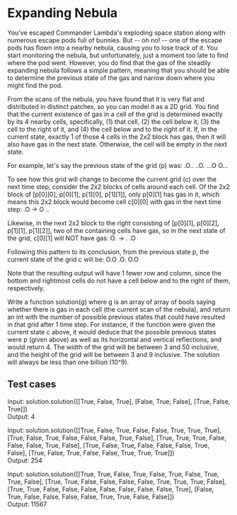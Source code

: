 # Expanding Nebula

You've escaped Commander Lambda's exploding space station along with numerous escape pods full of bunnies. But -- oh no! -- one of the escape pods has flown into a nearby nebula, causing you to lose track of it. You start monitoring the nebula, but unfortunately, just a moment too late to find where the pod went. However, you do find that the gas of the steadily expanding nebula follows a simple pattern, meaning that you should be able to determine the previous state of the gas and narrow down where you might find the pod.

From the scans of the nebula, you have found that it is very flat and distributed in distinct patches, so you can model it as a 2D grid. You find that the current existence of gas in a cell of the grid is determined exactly by its 4 nearby cells, specifically, (1) that cell, (2) the cell below it, (3) the cell to the right of it, and (4) the cell below and to the right of it. If, in the current state, exactly 1 of those 4 cells in the 2x2 block has gas, then it will also have gas in the next state. Otherwise, the cell will be empty in the next state.

For example, let's say the previous state of the grid (p) was:
.O..
..O.
...O
O...

To see how this grid will change to become the current grid (c) over the next time step, consider the 2x2 blocks of cells around each cell.  Of the 2x2 block of [p[0][0], p[0][1], p[1][0], p[1][1]], only p[0][1] has gas in it, which means this 2x2 block would become cell c[0][0] with gas in the next time step:
.O -> O
..

Likewise, in the next 2x2 block to the right consisting of [p[0][1], p[0][2], p[1][1], p[1][2]], two of the containing cells have gas, so in the next state of the grid, c[0][1] will NOT have gas:
O. -> .
.O

Following this pattern to its conclusion, from the previous state p, the current state of the grid c will be:
O.O
.O.
O.O

Note that the resulting output will have 1 fewer row and column, since the bottom and rightmost cells do not have a cell below and to the right of them, respectively.

Write a function solution(g) where g is an array of array of bools saying whether there is gas in each cell (the current scan of the nebula), and return an int with the number of possible previous states that could have resulted in that grid after 1 time step.  For instance, if the function were given the current state c above, it would deduce that the possible previous states were p (given above) as well as its horizontal and vertical reflections, and would return 4. The width of the grid will be between 3 and 50 inclusive, and the height of the grid will be between 3 and 9 inclusive.  The solution will always be less than one billion (10^9).

## Test cases

Input:
solution.solution([[True, False, True], [False, True, False], [True, False, True]]) \
Output:
    4

Input:
solution.solution([[True, False, True, False, False, True, True, True], [True, False, True, False, False, False, True, False], [True, True, True, False, False, False, True, False], [True, False, True, False, False, False, True, False], [True, False, True, False, False, True, True, True]]) \
Output:
    254

Input:
solution.solution([[True, True, False, True, False, True, False, True, True, False], [True, True, False, False, False, False, True, True, True, False], [True, True, False, False, False, False, False, False, False, True], [False, True, False, False, False, False, True, True, False, False]]) \
Output:
    11567
